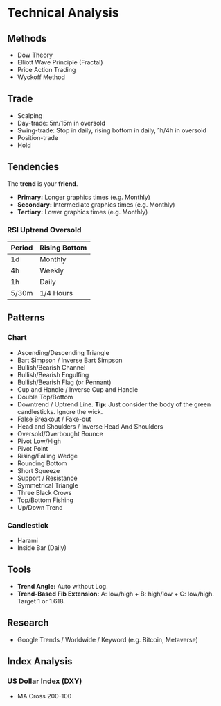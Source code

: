 # Technical Analysis

<!--
Curso Análise de Sentimento Cripto
-->

## Methods

- Dow Theory
- Elliott Wave Principle (Fractal)
- Price Action Trading
- Wyckoff Method

## Trade

- Scalping
- Day-trade: 5m/15m in oversold
- Swing-trade: Stop in daily, rising bottom in daily, 1h/4h in oversold
- Position-trade
- Hold

## Tendencies

The **trend** is your **friend**.

- **Primary:** Longer graphics times (e.g. Monthly)
- **Secondary:** Intermediate graphics times (e.g. Monthly)
- **Tertiary:** Lower graphics times (e.g. Monthly)

### RSI Uptrend Oversold

| Period | Rising Bottom |
| ------ | ------------- |
| 1d     | Monthly       |
| 4h     | Weekly        |
| 1h     | Daily         |
| 5/30m  | 1/4 Hours     |

## Patterns

### Chart

- Ascending/Descending Triangle
- Bart Simpson / Inverse Bart Simpson
- Bullish/Bearish Channel
- Bullish/Bearish Engulfing
- Bullish/Bearish Flag (or Pennant)
- Cup and Handle / Inverse Cup and Handle
- Double Top/Bottom
- Downtrend / Uptrend Line. **Tip:** Just consider the body of the green candlesticks. Ignore the wick.
- False Breakout / Fake-out
- Head and Shoulders / Inverse Head And Shoulders
- Oversold/Overbought Bounce
- Pivot Low/High
- Pivot Point
- Rising/Falling Wedge
- Rounding Bottom
- Short Squeeze
- Support / Resistance
- Symmetrical Triangle
- Three Black Crows
- Top/Bottom Fishing
- Up/Down Trend

### Candlestick

- Harami
- Inside Bar (Daily)

## Tools

- **Trend Angle:** Auto without Log.
- **Trend-Based Fib Extension:** A: low/high + B: high/low + C: low/high. Target 1 or 1.618.

## Research

- Google Trends / Worldwide / Keyword (e.g. Bitcoin, Metaverse)

## Index Analysis

### US Dollar Index (DXY)

- MA Cross 200-100
